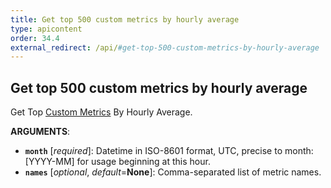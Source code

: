 ```yaml
---
title: Get top 500 custom metrics by hourly average
type: apicontent
order: 34.4
external_redirect: /api/#get-top-500-custom-metrics-by-hourly-average
---
```


## Get top 500 custom metrics by hourly average

Get Top [Custom Metrics][1] By Hourly Average.

**ARGUMENTS**:

* **`month`** [*required*]:
    Datetime in ISO-8601 format, UTC, precise to month: [YYYY-MM] for usage beginning at this hour.
* **`names`** [*optional*, *default*=**None**]:
    Comma-separated list of metric names.

[1]: /developers/metrics/custom_metrics
